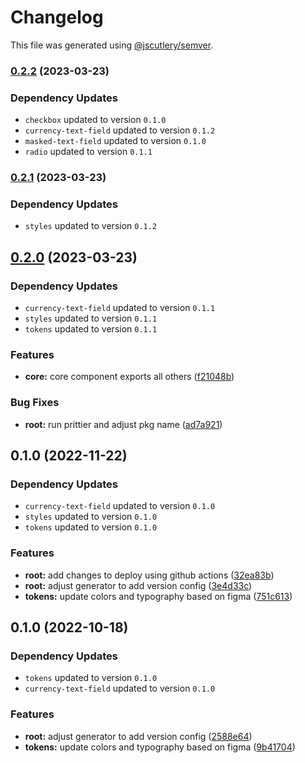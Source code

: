 # Changelog

This file was generated using [@jscutlery/semver](https://github.com/jscutlery/semver).

### [0.2.2](https://github.com/Novatics/novatics-ui/compare/core-0.2.1...core-0.2.2) (2023-03-23)

### Dependency Updates

* `checkbox` updated to version `0.1.0`
* `currency-text-field` updated to version `0.1.2`
* `masked-text-field` updated to version `0.1.0`
* `radio` updated to version `0.1.1`
### [0.2.1](https://github.com/Novatics/novatics-ui/compare/core-0.2.0...core-0.2.1) (2023-03-23)

### Dependency Updates

* `styles` updated to version `0.1.2`
## [0.2.0](https://github.com/Novatics/novatics-ui/compare/core-0.1.0...core-0.2.0) (2023-03-23)

### Dependency Updates

* `currency-text-field` updated to version `0.1.1`
* `styles` updated to version `0.1.1`
* `tokens` updated to version `0.1.1`

### Features

* **core:** core component exports all others ([f21048b](https://github.com/Novatics/novatics-ui/commit/f21048b485169d1079f844e34df9c94b5f96f75a))


### Bug Fixes

* **root:** run prittier and adjust pkg name ([ad7a921](https://github.com/Novatics/novatics-ui/commit/ad7a9216557fe1a57aaadd3ab0378211e05371bf))

## 0.1.0 (2022-11-22)

### Dependency Updates

* `currency-text-field` updated to version `0.1.0`
* `styles` updated to version `0.1.0`
* `tokens` updated to version `0.1.0`

### Features

* **root:** add changes to deploy using github actions ([32ea83b](https://github.com/Novatics/novatics/commit/32ea83b92cd5f28671dcb6a78d85896ed76d5d1e))
* **root:** adjust generator to add version config ([3e4d33c](https://github.com/Novatics/novatics/commit/3e4d33c02094754a2cf2389d77aa92ea5c1868a5))
* **tokens:** update colors and typography based on figma ([751c613](https://github.com/Novatics/novatics/commit/751c613b742bd4332fbba29acc8070060a82772e))

## 0.1.0 (2022-10-18)

### Dependency Updates

* `tokens` updated to version `0.1.0`
* `currency-text-field` updated to version `0.1.0`

### Features

* **root:** adjust generator to add version config ([2588e64](https://github.com/mgonc/novatics/commit/2588e64d92092d4b017994267c781addf14f9fbe))
* **tokens:** update colors and typography based on figma ([9b41704](https://github.com/mgonc/novatics/commit/9b41704b73905894956ca5d55ea43de64e8e2076))
